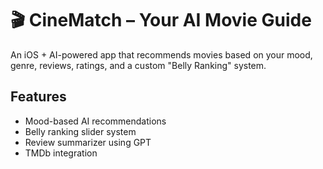 # 🎬 CineMatch – Your AI Movie Guide

An iOS + AI-powered app that recommends movies based on your mood, genre, reviews, ratings, and a custom "Belly Ranking" system.

## Features
- Mood-based AI recommendations
- Belly ranking slider system
- Review summarizer using GPT
- TMDb integration
